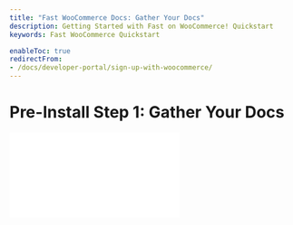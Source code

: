 ```yaml
---
title: "Fast WooCommerce Docs: Gather Your Docs"
description: Getting Started with Fast on WooCommerce! Quickstart
keywords: Fast WooCommerce Quickstart

enableToc: true
redirectFrom:
- /docs/developer-portal/sign-up-with-woocommerce/
---
```


# Pre-Install Step 1: Gather Your Docs

<embed src="/reusables/for-developers/_gather-your-docs.md" />
